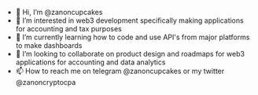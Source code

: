 - 👋 Hi, I’m @zanoncupcakes
- 👀 I’m interested in web3 development specifically making applications for accounting and tax purposes
- 🌱 I’m currently learning how to code and use API's from major platforms to make dashboards
- 💞️ I’m looking to collaborate on product design and roadmaps for web3 applications for accounting and data analytics
- 📫 How to reach me on telegram @zanoncupcakes or my twitter @zanoncryptocpa

<!---
zanoncupcakes/zanoncupcakes is a ✨ special ✨ repository because its `README.md` (this file) appears on your GitHub profile.
You can click the Preview link to take a look at your changes.
--->
